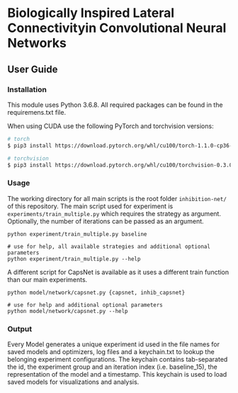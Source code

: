 # Biologically Inspired Lateral Connectivityin Convolutional Neural Networks

## User Guide

### Installation

This module uses Python 3.6.8. All required packages can be found in the requiremens.txt file.

When using CUDA use the following PyTorch and torchvision versions:
```bash
# torch
$ pip3 install https://download.pytorch.org/whl/cu100/torch-1.1.0-cp36-cp36m-linux_x86_64.whl

# torchvision
$ pip3 install https://download.pytorch.org/whl/cu100/torchvision-0.3.0-cp36-cp36m-linux_x86_64.whl
```

### Usage
The working directory for all main scripts is the root folder `inhibition-net/` of this repository.
The main script used for experiment is `experiments/train_multiple.py` which requires the strategy as argument.
Optionally, the number of iterations can be passed as an argument.

```
python experiment/train_multiple.py baseline

# use for help, all available strategies and additional optional parameters
python experiment/train_multiple.py --help

```

A different script for CapsNet is available as it uses a different train function than our main experiments.
```
python model/network/capsnet.py {capsnet, inhib_capsnet} 

# use for help and additional optional parameters
python model/network/capsnet.py --help

```
### Output
Every Model generates a unique experiment id used in the file names for saved models and optimizers, log files and a keychain.txt to lookup the belonging experiment configurations.
The keychain contains tab-separated the id, the experiment group and an iteration index (i.e. baseline_15), the representation of the model and a timestamp.
This keychain is used to load saved models for visualizations and analysis.